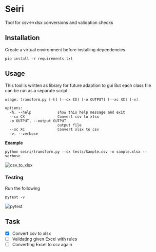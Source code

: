 # Seiri
Tool for csv<->xlsx conversions and validation checks

## Installation
Create a virtual environment before installing dependencies
```
pip install -r requirements.txt
```

## Usage
This tool is written as library for future adaption to gui
But each class file can be run as a separate script
```
usage: transform.py [-h] [--cx CX] [-o OUTPUT] [--xc XC] [-v]

options:
  -h, --help            show this help message and exit
  --cx CX               Convert csv to xlsx
  -o OUTPUT, --output OUTPUT
                        output file
  --xc XC               Convert xlsx to csv
  -v, --verbose
```

**Example**

```
python seiri/transform.py --cx tests/Sample.csv -o sample.xlsx --verbose
```
![csv_to_xlsx](https://github.com/waseemR02/seiri/assets/98299006/2443b91d-643e-4a5e-bae5-85eeb2abea94)

### Testing
Run the following
```
pytest -v
```
![pytest](https://github.com/waseemR02/seiri/assets/98299006/330669ab-2197-4758-8efd-afe452c9616e)

## Task
- [x] Convert csv to xlsx
- [ ] Validating given Excel with rules
- [ ] Converting Excel to csv again
